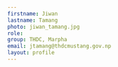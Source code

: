 ```yaml
---
firstname: Jiwan 
lastname: Tamang
photo: jiwan_tamang.jpg
role: 
group: THDC, Marpha
email: jtamang@thdcmustang.gov.np
layout: profile
---
```

